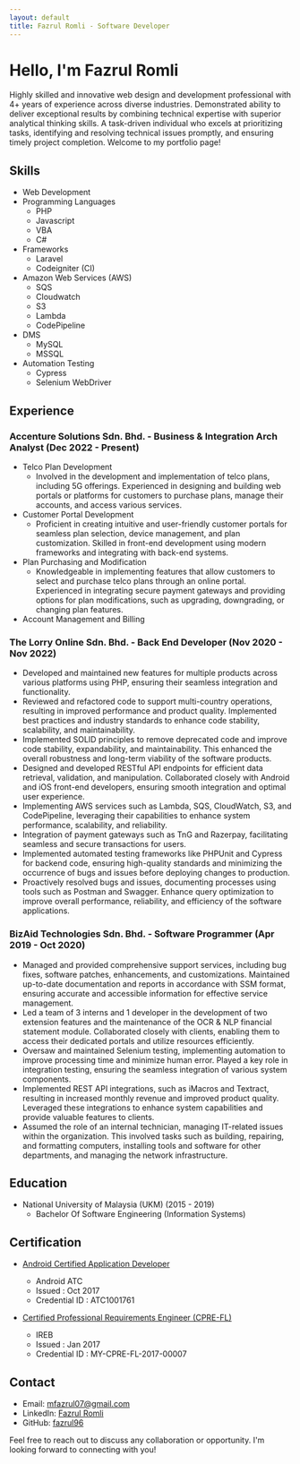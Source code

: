```yaml
---
layout: default
title: Fazrul Romli - Software Developer
---
```


# Hello, I'm Fazrul Romli

Highly skilled and innovative web design and development professional with 4+ years of experience across diverse industries. Demonstrated ability to deliver exceptional results by combining technical expertise with superior analytical thinking skills. A task-driven individual who excels at prioritizing tasks, identifying and resolving technical issues promptly, and ensuring timely project completion. Welcome to my portfolio page!

<!-- 
## Projects

### Project 1

Describe your project briefly and highlight its key features or technologies used. You can also include a link to the project repository or live demo. 
-->

## Skills

<!--
- List your core programming languages and technologies.
- Mention any frameworks, libraries, or tools you're proficient in.
- Highlight any relevant certifications or courses you've completed. 
-->

- Web Development
- Programming Languages
  - PHP
  - Javascript
  - VBA
  - C#
- Frameworks
  - Laravel
  - Codeigniter (CI)
- Amazon Web Services (AWS)
  - SQS
  - Cloudwatch
  - S3
  - Lambda
  - CodePipeline
- DMS 
  - MySQL
  - MSSQL
- Automation Testing
  - Cypress
  - Selenium WebDriver

## Experience
<!-- Describe your responsibilities and contributions in this role, showcasing your accomplishments and key projects. -->

### Accenture Solutions Sdn. Bhd. - Business & Integration Arch Analyst (Dec 2022 - Present)

- Telco Plan Development
  - Involved in the development and implementation of telco plans, including 5G offerings. Experienced in designing and building web portals or platforms for customers to purchase plans, manage their accounts, and access various services.
- Customer Portal Development
  - Proficient in creating intuitive and user-friendly customer portals for seamless plan selection, device management, and plan customization. Skilled in front-end development using modern frameworks and integrating with back-end systems.
- Plan Purchasing and Modification
  - Knowledgeable in implementing features that allow customers to select and purchase telco plans through an online portal. Experienced in integrating secure payment gateways and providing options for plan modifications, such as upgrading, downgrading, or changing plan features.
- Account Management and Billing

### The Lorry Online Sdn. Bhd. - Back End Developer (Nov 2020 - Nov 2022)

- Developed and maintained new features for multiple products across various platforms using PHP, ensuring their seamless integration and functionality.
- Reviewed and refactored code to support multi-country operations, resulting in improved performance and product quality. Implemented best practices and industry standards to enhance code stability, scalability, and maintainability.
- Implemented SOLID principles to remove deprecated code and improve code stability, expandability, and maintainability. This enhanced the overall robustness and long-term viability of the software products.
- Designed and developed RESTful API endpoints for efficient data retrieval, validation, and manipulation. Collaborated closely with Android and iOS front-end developers, ensuring smooth integration and optimal user experience.
- Implementing AWS services such as Lambda, SQS, CloudWatch, S3, and CodePipeline, leveraging their capabilities to enhance system performance, scalability, and reliability.
- Integration of payment gateways such as TnG and Razerpay, facilitating seamless and secure transactions for users.
- Implemented automated testing frameworks like PHPUnit and Cypress for backend code, ensuring high-quality standards and minimizing the occurrence of bugs and issues before deploying changes to production.
- Proactively resolved bugs and issues, documenting processes using tools such as Postman and Swagger. Enhance query optimization to improve overall performance, reliability, and efficiency of the software applications.

### BizAid Technologies Sdn. Bhd. - Software Programmer (Apr 2019 - Oct 2020)

- Managed and provided comprehensive support services, including bug fixes, software patches, enhancements, and customizations. Maintained up-to-date documentation and reports in accordance with SSM format, ensuring accurate and accessible information for effective service management.
- Led a team of 3 interns and 1 developer in the development of two extension features and the maintenance of the OCR & NLP financial statement module. Collaborated closely with clients, enabling them to access their dedicated portals and utilize resources efficiently.
- Oversaw and maintained Selenium testing, implementing automation to improve processing time and minimize human error. Played a key role in integration testing, ensuring the seamless integration of various system components.
- Implemented REST API integrations, such as iMacros and Textract, resulting in increased monthly revenue and improved product quality. Leveraged these integrations to enhance system capabilities and provide valuable features to clients.
- Assumed the role of an internal technician, managing IT-related issues within the organization. This involved tasks such as building, repairing, and formatting computers, installing tools and software for other departments, and managing the network infrastructure.

## Education

- National University of Malaysia (UKM) (2015 - 2019)
  - Bachelor Of Software Engineering (Information Systems)

## Certification

- [Android Certified Application Developer](http://androidatc.com/_transcript.php?action=transcript)
  - Android ATC
  - Issued : Oct 2017
  - Credential ID : ATC1001761

- [Certified Professional Requirements Engineer (CPRE-FL)](http://www.mstb.org/IREB.php)
  - IREB
  - Issued : Jan 2017
  - Credential ID : MY-CPRE-FL-2017-00007

## Contact

- Email: [mfazrul07@gmail.com](mailto:mfazrul07@gmail.com)
- LinkedIn: [Fazrul Romli](https://www.linkedin.com/in/fazrul-romli-79138415b/)
- GitHub: [fazrul96](https://github.com/fazrul96)

Feel free to reach out to discuss any collaboration or opportunity. I'm looking forward to connecting with you!